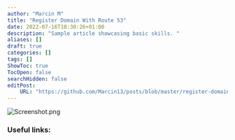 ```yaml
---
author: "Marcin M"
title: "Register Domain With Route 53"
date: 2022-07-16T10:30:26+01:00
description: "Sample article showcasing basic skills. "
aliases: []
draft: true
categories: []
tags: []
ShowToc: true
TocOpen: false
searchHidden: false
editPost:
    URL: "https://github.com/Marcin13/posts/blob/master/register-domain-with-route-53.md"
---
```



![Screenshot.png](http://marcinmitruk.link/img/Register-Domain-With-Route-53/Screenshot1.png)






### Useful links:

